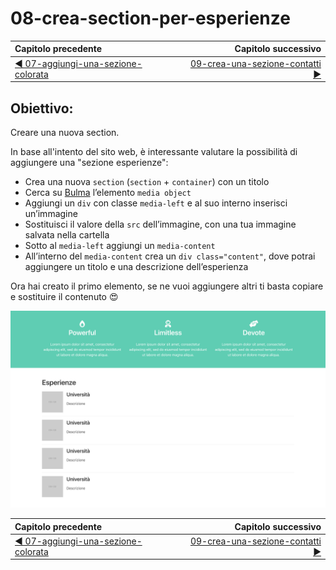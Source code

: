 # 08-crea-section-per-esperienze

| Capitolo precedente  | Capitolo successivo     |
| :--------------- | ---------------: |
| [◀︎ 07-aggiungi-una-sezione-colorata](../07-aggiungi-una-sezione-colorata)| [09-crea-una-sezione-contatti ▶︎](../09-crea-una-sezione-contatti) |

## Obiettivo: 
Creare una nuova section.

In base all'intento del sito web, è interessante valutare la possibilità di aggiungere una "sezione esperienze":

- Crea una nuova `section` (`section` + `container`) con un titolo
- Cerca su [Bulma](https://bulma.io/documentation/) l’elemento `media object`
- Aggiungi un `div` con classe  `media-left` e al suo interno inserisci un’immagine
- Sostituisci il valore della `src` dell’immagine, con una tua immagine salvata nella cartella
- Sotto al `media-left` aggiungi un `media-content`
- All’interno del `media-content` crea un `div class="content"`, dove potrai aggiungere un titolo e una descrizione dell’esperienza

Ora hai creato il primo elemento, se ne vuoi aggiungere altri ti basta copiare e sostituire il contenuto 😍

<kbd>![08-image.png](../assets/Lessons/08-image.png)</kbd>

| Capitolo precedente  | Capitolo successivo     |
| :--------------- | ---------------: |
| [◀︎ 07-aggiungi-una-sezione-colorata](../07-aggiungi-una-sezione-colorata)| [09-crea-una-sezione-contatti ▶︎](../09-crea-una-sezione-contatti) |
